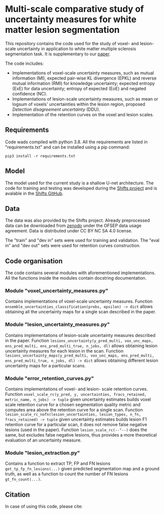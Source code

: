 # Multi-scale comparative study of uncertainty measures for white matter lesion segmentation

This repository contains the code used for the study of voxel- and lesion- scale uncertainty in application to 
white matter multiple sclerosis segmentation task. It is supplementary to our [paper]().

The code includes:
* Implementations of voxel-scale uncertainty measures, such as mutual information (MI), expected pair-wise KL divergence (EPKL) and reverse mutual information (RMI) for knowledge uncertainty; expected entropy (ExE) for data uncertainty; entropy of expected (EoE) and negated confidence (NC).
* Implementations of lesion-scale uncertainty measures, such as mean or logsum of voxels' uncertainties within the lesion region, proposed _Detection disagreement uncertainty_ (DDU).
* Implementation of the retention curves on the voxel and lesion scales.

Requirements
---

Code wads compiled with python 3.8. All the requirements are listed in "requirements.txt" and can be installed using a pip command:

```commandline
pip3 install -r requirements.txt
```

Model
----

The model used for the current study is a shallow U-net architecture. The code for training and testing was developed during the [Shifts project](https://shifts.ai/) and is avalable in the [Shifts GitHub](https://github.com/Shifts-Project/shifts/tree/main/mswml).

Data
----

The data was also provided by the Shifts project. Already preprocessed data can be downloaded from [zenodo](https://zenodo.org/record/7051658) under the OFSEP data usage agreement. Data is distributed under CC BY NC SA 4.0 license.

The "train" and "dev in" sets were used for training and validation. The "eval in" and "dev out" sets were used for retention curves construction.

Code organisation
----

The code contains several modules with aforementioned implementations. All the functions inside the modules contain docstring documentation.

### Module "voxel_uncertainty_measures.py"

Contains implementations of voxel-scale uncertainty measures. Function
`ensemble_uncertainties_classification(probs, epsilon) -> dict` allows obtaining 
all the uncertainty maps for a single scan described in the paper.

### Module "lesion_uncertainty_measures.py"

Contains implementations of lesion-scale uncertainty measures described in the paper. Function 
`lesions_uncertainty(y_pred_multi, vox_unc_maps, ens_pred_multi, ens_pred_multi_true, n_jobs, dl)` allows obtaining
lesion uncertainty measures for each lesion in the scan. Function `lesions_uncertainty_maps(y_pred_multi, vox_unc_maps, ens_pred_multi, ens_pred_multi_true, n_jobs, dl) -> dict` allows obtaining
different lesion uncertainty maps for a particular scans.

### Module "error_retention_curves.py"

Contains implementations of voxel- and lesion- scale retention curves.
Function `voxel_scale_rc(y_pred, y, uncertainties, fracs_retained, metric_name, n_jobs) -> tuple` given uncertainty estimates builds voxel scale retention curve for a chosen segmentation quality metric and computes area above the retention curve for a single scan.
Function `lesion_scale_rc_nofn(lesion_uncertainties, lesion_types, n_fn, fracs_retained) -> tuple` given uncertainty estimates builds lesion F1 retention curve for a particular scan, it does not remove false negative lesions (used in the paper).
Function `lesion_scale_rc(--"--)` does the same, but excludes false negative lesions, thus provides a more theoretical evaluation of an uncertainty measure.

### Module "lesion_extraction.py"

Contains a function to extract TP, FP and FN lesions `get_tp_fp_fn_lesions(...)` given predicted segmentation map and a ground truth, 
as well as a function to count the number of FN lesions `gt_fn_count(...)`.

Citation
---

In case of using this code, please cite:

```
```
